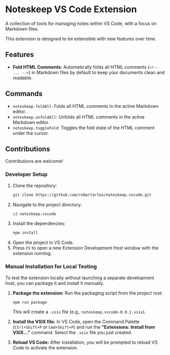 # Noteskeep VS Code Extension

A collection of tools for managing notes within VS Code, with a focus on Markdown files.

This extension is designed to be extensible with new features over time.

## Features

- **Fold HTML Comments:** Automatically folds all HTML comments (`<!-- ... -->`) in Markdown files by default to keep your documents clean and readable.

## Commands

- `noteskeep.foldAll`: Folds all HTML comments in the active Markdown editor.
- `noteskeep.unfoldAll`: Unfolds all HTML comments in the active Markdown editor.
- `noteskeep.toggleFold`: Toggles the fold state of the HTML comment under the cursor.

## Contributions

Contributions are welcome!

### Developer Setup

1. Clone the repository:
   ```bash
   git clone https://github.com/robertarles/noteskeep.vscode.git
   ```
2. Navigate to the project directory:
   ```bash
   cd noteskeep.vscode
   ```
3. Install the dependencies:
   ```bash
   npm install
   ```
4. Open the project in VS Code.
5. Press `F5` to open a new Extension Development Host window with the extension running.

### Manual Installation for Local Testing

To test the extension locally without launching a separate development host, you can package it and install it manually.

1. **Package the extension:**
   Run the packaging script from the project root:
   ```bash
   npm run package
   ```
   This will create a `.vsix` file (e.g., `noteskeep.vscode-0.0.1.vsix`).

2. **Install the VSIX file:**
   In VS Code, open the Command Palette (`Ctrl+Shift+P` or `Cmd+Shift+P`) and run the **"Extensions: Install from VSIX..."** command. Select the `.vsix` file you just created.

3. **Reload VS Code:**
   After installation, you will be prompted to reload VS Code to activate the extension.
